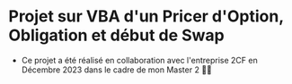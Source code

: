 # Projet sur VBA d'un Pricer d'Option, Obligation et début de Swap

- Ce projet a été réalisé en collaboration avec l'entreprise 2CF en Décembre 2023 dans le cadre de mon Master 2 👩‍🎓
